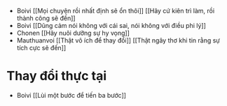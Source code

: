 - Boivi [[Mọi chuyện rồi nhất định sẽ ổn thôi]] [[Hãy cứ kiên trì làm, rồi thành công sẽ đến]]
- Boivi [[Dũng cảm nói không với cái sai, nói không với điều phi lý]]
- Chonen [[Hãy nuôi dưỡng sự hy vọng]]
- Mauthuanvoi [[Thật vô ích để thay đổi]] [[Thật ngây thơ khi tin rằng sự tích cực sẽ đến]]

# Thay đổi thực tại
- Boivi [[Lùi một bước để tiến ba bước]]